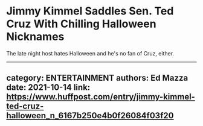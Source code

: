 # Jimmy Kimmel Saddles Sen. Ted Cruz With Chilling Halloween Nicknames

The late night host hates Halloween and he's no fan of Cruz, either.

---
category: ENTERTAINMENT
authors: Ed Mazza
date: 2021-10-14
link: https://www.huffpost.com/entry/jimmy-kimmel-ted-cruz-halloween_n_6167b250e4b0f26084f03f20
---
